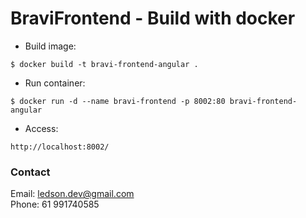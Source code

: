 # BraviFrontend - Build with docker

- Build image: 
```
$ docker build -t bravi-frontend-angular .
```

- Run container:
```
$ docker run -d --name bravi-frontend -p 8002:80 bravi-frontend-angular
```

- Access:
```
http://localhost:8002/
```

### Contact

Email: ledson.dev@gmail.com  
Phone: 61 991740585
